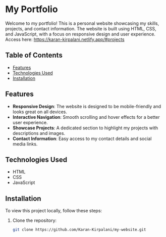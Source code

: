 # My Portfolio

Welcome to my portfolio! This is a personal website showcasing my skills, projects, and contact information. The website is built using HTML, CSS, and JavaScript, with a focus on responsive design and user experience. Access here: https://karan-kirpalani.netlify.app/#projects

## Table of Contents

- [Features](#features)
- [Technologies Used](#technologies-used)
- [Installation](#installation)


## Features

- **Responsive Design**: The website is designed to be mobile-friendly and looks great on all devices.
- **Interactive Navigation**: Smooth scrolling and hover effects for a better user experience.
- **Showcase Projects**: A dedicated section to highlight my projects with descriptions and images.
- **Contact Information**: Easy access to my contact details and social media links.

## Technologies Used

- HTML
- CSS
- JavaScript

## Installation

To view this project locally, follow these steps:

1. Clone the repository:
   ```bash
   git clone https://github.com/Karan-Kirpalani/my-website.git
